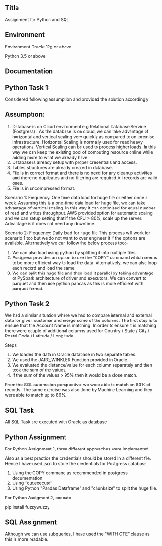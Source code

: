 
## Title

Assignment for Python and SQL



## Environment 

Environment 
Oracle 12g or above

Python 3.5 or above



## Documentation

## Python Task 1:
Considered following assumption and provided the solution accordingly

## Assumption: 
1.	Database is on Cloud environment e.g Relational Database Service (Postgress) . As the database is on cloud, we can take advantage of horizontal and vertical scaling very quickly as compared to on-premise infrastructure.
Horizontal Scaling is normally used for read heavy operations. Vertical Scaling can be used to process higher loads.  In this way we can keep the existing pool of computing resource online while adding more to what we already have.
2.	Database is already setup with proper credentials and access.
3.	Tables structures are already created in database.
4.	File is in correct format and there is no need for any cleanup activities and there no duplicates and no filtering are required All records are valid ones. 
5.	File is in uncompressed format. 

Scenario 1: Frequency:  One time data load for huge file or either once a week. 
Assuming this is a one-time data load for huge file, we can take advantage of vertical scaling. In this way it can optimized for equal number of read and writes throughput. 
AWS provided option for automatic scaling and we can setup setting that if the CPU > 80%, scale up the server.  Advantage is it does not need any downtime.

Scenario 2: Frequency:  Daily load for huge file
This process will work for scenario 1 too but we do not want to over engineer it if the options are available.  Alternatively we can follow the below process too:-
1.	We can also load using python by splitting it into multiple files.
2.	Postgress provides an option to use the “COPY” command which seems to be more efficient way to load the data. Alternatively, we can also loop each record and load the same
3.	We can split this huge file and then load it parallel by taking advantage of PySpark architecture of driver and executors. We can convert to parquet and then use python pandas as this is more efficient with parquet format.







## Python Task 2 
We had a similar situation where we had to compare internal and external data for given customer and merge some of the columns.
The first step is to ensure that the Account Name is matching. In order to ensure it is matching there were couple of additional columns used for Country / State / City / Postal Code / Latitude / Longitude

Steps: 
1.	We loaded the data in Oracle database in two separate tables.
2.	We used the JARO_WINKLER Function provided in Oracle.
3.	We evaluated the distance/value for each column separately and then took the sum of the values. 
4.	If the sum of the values > 95% then it would be a close match.

From the SQL automation perspective, we were able to match on 83% of records. The same exercise was also done by Machine Learning and they were able to match up to 86%.


## SQL Task 
All SQL Task are executed with Oracle as database








## Python Assignment


For Python Assignment 1, three different approaches were implemented.

Also as a best practice the credentials should be stored in a different file. Hence I have used json to store the credentials for Postgress database.

1. Using the COPY command as recommended in postgress documentation
2. Using "cur.execute"
3. Using Python "Pandas Dataframe" and "chunksize" to split the huge file.

For Python Assigment 2, execute 

pip install fuzzywuzzy



## SQL Assignment

Although we can use subqueries, I have used the "WITH CTE" clause as this is more readable.
